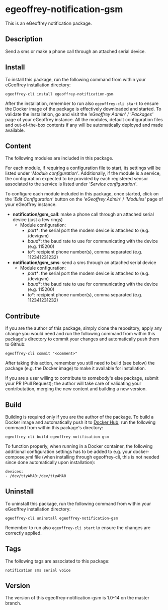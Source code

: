 # egeoffrey-notification-gsm

This is an eGeoffrey notification package.

## Description

Send a sms or make a phone call through an attached serial device.

## Install

To install this package, run the following command from within your eGeoffrey installation directory:
```
egeoffrey-cli install egeoffrey-notification-gsm
```
After the installation, remember to run also `egeoffrey-cli start` to ensure the Docker image of the package is effectively downloaded and started.
To validate the installation, go and visit the *'eGeoffrey Admin'* / *'Packages'* page of your eGeoffrey instance. All the modules, default configuration files and out-of-the-box contents if any will be automatically deployed and made available.
## Content

The following modules are included in this package.

For each module, if requiring a configuration file to start, its settings will be listed under *'Module configuration'*. Additionally, if the module is a service, the configuration expected to be provided by each registered sensor associated to the service is listed under *'Service configuration'*.

To configure each module included in this package, once started, click on the *'Edit Configuration'* button on the *'eGeoffrey Admin'* / *'Modules'* page of your eGeoffrey instance.
- **notification/gsm_call**: make a phone call through an attached serial device (just a few rings)
  - Module configuration:
    - *port**: the serial port the modem device is attached to (e.g. /dev/gsm)
    - *baud**: the baud rate to use for communicating with the device (e.g. 115200)
    - *to**: recipient phone number(s), comma separated (e.g. 112341231232)
- **notification/gsm_sms**: send a sms through an attached serial device
  - Module configuration:
    - *port**: the serial port the modem device is attached to (e.g. /dev/gsm)
    - *baud**: the baud rate to use for communicating with the device (e.g. 115200)
    - *to**: recipient phone number(s), comma separated (e.g. 112341231232)

## Contribute

If you are the author of this package, simply clone the repository, apply any change you would need and run the following command from within this package's directory to commit your changes and automatically push them to Github:
```
egeoffrey-cli commit "<comment>"
```
After taking this action, remember you still need to build (see below) the package (e.g. the Docker image) to make it available for installation.

If you are a user willing to contribute to somebody's else package, submit your PR (Pull Request); the author will take care of validating your contributation, merging the new content and building a new version.

## Build

Building is required only if you are the author of the package. To build a Docker image and automatically push it to [Docker Hub](https://hub.docker.com/r/egeoffrey/egeoffrey-notification-gsm), run the following command from within this package's directory:
```
egeoffrey-cli build egeoffrey-notification-gsm
```
To function properly, when running in a Docker container, the following additional configuration settings has to be added to e.g. your docker-compose.yml file (when installing through egeoffrey-cli, this is not needed since done automatically upon installation):
```
devices:
- /dev/ttyAMA0:/dev/ttyAMA0
```

## Uninstall

To uninstall this package, run the following command from within your eGeoffrey installation directory:
```
egeoffrey-cli uninstall egeoffrey-notification-gsm
```
Remember to run also `egeoffrey-cli start` to ensure the changes are correctly applied.
## Tags

The following tags are associated to this package:
```
notification sms serial voice
```

## Version

The version of this egeoffrey-notification-gsm is 1.0-14 on the master branch.
